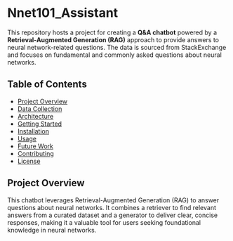 # Nnet101_Assistant

This repository hosts a project for creating a **Q&A chatbot** powered by a **Retrieval-Augmented Generation (RAG)** approach to provide answers to neural network-related questions. The data is sourced from StackExchange and focuses on fundamental and commonly asked questions about neural networks.

## Table of Contents

- [Project Overview](#project-overview)
- [Data Collection](#data-collection)
- [Architecture](#architecture)
- [Getting Started](#getting-started)
- [Installation](#installation)
- [Usage](#usage)
- [Future Work](#future-work)
- [Contributing](#contributing)
- [License](#license)


## Project Overview
This chatbot leverages Retrieval-Augmented Generation (RAG) to answer questions about neural networks. It combines a retriever to find relevant answers from a curated dataset and a generator to deliver clear, concise responses, making it a valuable tool for users seeking foundational knowledge in neural networks.
